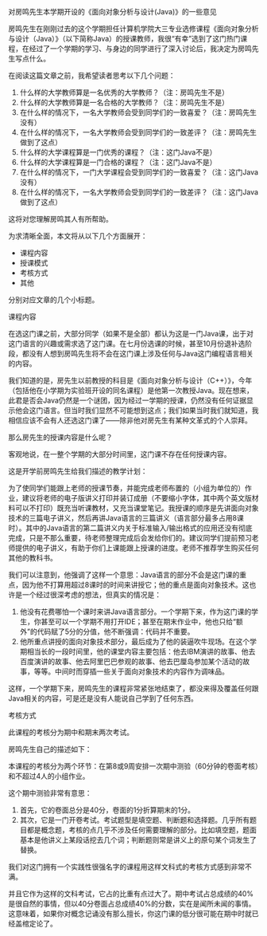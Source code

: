 对房鸣先生本学期开设的《面向对象分析与设计(Java)》的一些意见

房鸣先生在刚刚过去的这个学期担任计算机学院大三专业选修课程《面向对象分析与设计（Java）》（以下简称Java）的授课教师，我很“有幸”选到了这门热门课程，在经过了一个学期的学习、与身边的同学进行了深入讨论后，我决定为房鸣先生写点什么。

在阅读这篇文章之前，我希望读者思考以下几个问题：

1. 什么样的大学教师算是一名优秀的大学教师？（注：房鸣先生不是）
2. 什么样的大学教师算是一名合格的大学教师？（注：房鸣先生不是）
3. 在什么样的情况下，一名大学教师会受到同学们的一致喜爱？（注：房鸣先生没有）
4. 在什么样的情况下，一名大学教师会受到同学们的一致差评？（注：房鸣先生做到了这点）
5. 什么样的大学课程算是一门优秀的课程？（注：这门Java不是）
6. 什么样的大学课程算是一门合格的课程？（注：这门Java不是）
7. 在什么样的情况下，一门大学课程会受到同学们的一致喜爱？（注：这门Java没有）
8. 在什么样的情况下，一名大学教师会受到同学们的一致差评？（注：这门Java做到了这点）

这将对您理解房鸣其人有所帮助。

为求清晰全面，本文将从以下几个方面展开：

- 课程内容
- 授课模式
- 考核方式
- 其他

分别对应文章的几个小标题。

课程内容

在选这门课之前，大部分同学（如果不是全部）都认为这是一门Java课，出于对这门语言的兴趣或需求选了这门课。在七月份选课的时候，甚至10月份退补选阶段，都没有人想到房鸣先生将不会在这门课上涉及任何与Java这门编程语言相关的内容。

我们知道的是，房先生以前教授的科目是《面向对象分析与设计（C++）》，今年（包括他在小学期为实验班开设的同名课程）是他第一次教授Java。现在想来，此君是否会Java仍然是一个谜团，因为经过一学期的授课，仍然没有任何证据显示他会这门语言。但当时我们显然不可能想到这点；我们如果当时我们就知道，我相信应该不会有人还选这门课了——除非他对房先生有某种文革式的个人崇拜。

那么房先生的授课内容是什么呢？

客观地说，在一整个学期的大部分时间里，这门课不存在任何授课内容。

这是开学前房鸣先生给我们描述的教学计划：

为了使同学们能跟上老师的授课节奏，并能完成老师布置的（小组为单位的）作业，建议将老师的电子版讲义打印并装订成册（不要缩小字体，其中两个英文版材料可以不打印）既充当听课教材，又充当课堂笔记。我授课的顺序是先讲面向对象技术的三篇电子讲义，然后再讲Java语言的三篇讲义（语言部分最多占用8课时）。其中的Java语言的第二篇讲义内关于标准输入/输出格式的应用还没有彻底完成，只是不那么重要，待老师整理完成后会发给你们的。建议同学们提前预习老师提供的电子讲义，有助于你们上课能跟上授课的进度。老师不推荐学生购买任何其他的教科书。

我们可以注意到，他强调了这样一个意思：Java语言的部分不会是这门课的重点，因为他不打算用超过8课时的时间来讲授它；他的重点是面向对象技术。这也许是一个经过很深考虑的想法，但真实的情况是：

1. 他没有花费哪怕一个课时来讲Java语言部分。一个学期下来，作为这门课的学生，你甚至可以一个学期不用打开IDE；甚至在期末作业中，他也只给“额外”的代码赋了5分的分值，他不断强调：代码并不重要。
2. 他所重点讲授的面向对象技术部分，最后成为了他的装逼吹牛现场。在这个学期相当长的一段时间里，他的课堂内容主要包括：他去IBM演讲的故事、他去百度演讲的故事、他去阿里巴巴参观的故事、他去巴厘岛参加某个活动的故事，等等。中间时而穿插一些关于面向对象技术的内容作为调味品。

这样，一个学期下来，房鸣先生的课程非常紧张地结束了，都没来得及覆盖任何跟Java相关的内容，可是还是没有人能说自己学到了任何东西。

考核方式

此课程的考核分为期中和期末两次考试。

房鸣先生自己的描述如下：

本课程的考核分为两个环节：在第8或9周安排一次期中测验（60分钟的卷面考核）和不超过4人的小组作业。

这个期中测验非常有意思：

1. 首先，它的卷面总分是40分，卷面的1分折算期末的1分。
2. 其次，它是一门开卷考试。考试题型是填空题、判断题和选择题。几乎所有题目都是概念题，考核的点几乎不涉及任何需要理解的部分。比如填空题，题面基本是他讲义上某段话挖去几个词；判断题则常是讲义上的原句某个词发生了替换。

我们对这门拥有一个实践性很强名字的课程用这样文科式的考核方式感到非常不满。

并且它作为这样的文科考试，它占的比重有点过大了。期中考试占总成绩的40%是很自然的事情，但以40分卷面占总成绩40%的分数，实在是闻所未闻的事情。这意味着，如果你对概念记诵没有那么擅长，你这门课的低分很可能在期中时就已经盖棺定论了。

